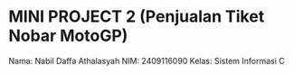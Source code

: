 # MINI PROJECT 2 (Penjualan Tiket Nobar MotoGP)

Nama: Nabil Daffa Athalasyah
NIM: 2409116090
Kelas: Sistem Informasi C 
